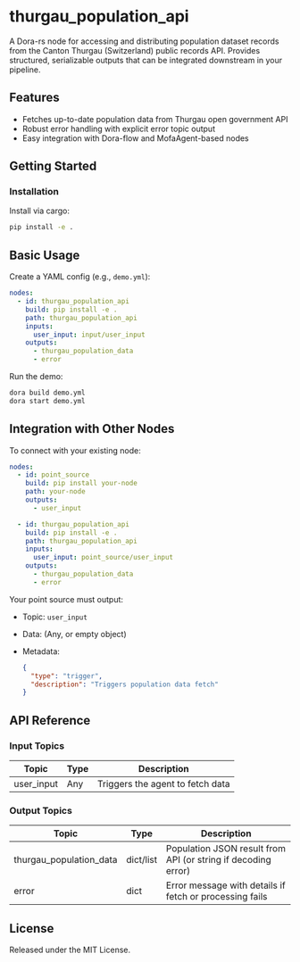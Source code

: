 # thurgau_population_api

A Dora-rs node for accessing and distributing population dataset records from the Canton Thurgau (Switzerland) public records API. Provides structured, serializable outputs that can be integrated downstream in your pipeline.

## Features
- Fetches up-to-date population data from Thurgau open government API
- Robust error handling with explicit error topic output
- Easy integration with Dora-flow and MofaAgent-based nodes

## Getting Started

### Installation
Install via cargo:
```bash
pip install -e .
```

## Basic Usage

Create a YAML config (e.g., `demo.yml`):

```yaml
nodes:
  - id: thurgau_population_api
    build: pip install -e .
    path: thurgau_population_api
    inputs:
      user_input: input/user_input
    outputs:
      - thurgau_population_data
      - error
```

Run the demo:

```bash
dora build demo.yml
dora start demo.yml
```

## Integration with Other Nodes

To connect with your existing node:

```yaml
nodes:
  - id: point_source
    build: pip install your-node
    path: your-node
    outputs:
      - user_input

  - id: thurgau_population_api
    build: pip install -e .
    path: thurgau_population_api
    inputs:
      user_input: point_source/user_input
    outputs:
      - thurgau_population_data
      - error
```

Your point source must output:

* Topic: `user_input`
* Data: (Any, or empty object)
* Metadata:

  ```json
  {
    "type": "trigger",
    "description": "Triggers population data fetch"
  }
  ```

## API Reference

### Input Topics

| Topic       | Type   | Description                           |
| ----------- | ------ | ------------------------------------- |
| user_input  | Any    | Triggers the agent to fetch data      |

### Output Topics

| Topic                     | Type   | Description                                                    |
| ------------------------- | ------ | -------------------------------------------------------------- |
| thurgau_population_data   | dict/list | Population JSON result from API (or string if decoding error) |
| error                    | dict   | Error message with details if fetch or processing fails        |

## License

Released under the MIT License.
